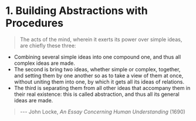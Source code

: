 # 1. Building Abstractions with Procedures

> The acts of the mind, wherein it exerts its power over simple ideas, are chiefly these three:
- Combining several simple ideas into one compound one, and thus all complex ideas are made.
- The second is bring two ideas, whether simple or complex, together, and setting them by one another so as to take a view of them at once, without uniting them into one, by which it gets all its ideas of relations.
- The third is separating them from all other ideas that accompany them in their real existence: this is called abstraction, and thus all its general ideas are made.

> --- John Locke, *An Essay Concerning Human Understanding* (1690)